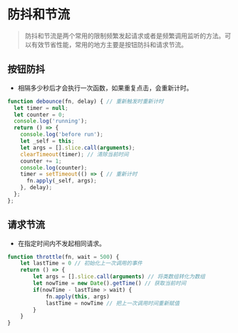 # 防抖和节流

> 防抖和节流是两个常用的限制频繁发起请求或者是频繁调用监听的方法。可以有效节省性能，常用的地方主要是按钮防抖和请求节流。

## 按钮防抖
- 相隔多少秒后才会执行一次函数，如果重复点击，会重新计时。
``` js
function debounce(fn, delay) { // 重新触发时重新计时
  let timer = null;
  let counter = 0;
  console.log('running');
  return () => {
    console.log('before run');
    let _self = this;
    let args = [].slice.call(arguments);
    clearTimeout(timer); // 清除当前时间
    counter += 1;
    console.log(counter);
    timer = setTimeout(() => { // 重新计时
      fn.apply(_self, args);
    }, delay);
  };
};
```

## 请求节流
- 在指定时间内不发起相同请求。
``` js
function throttle(fn, wait = 500) {
    let lastTime = 0 // 初始化上一次调用的事件
    return () => {
    	let args = [].slice.call(arguments) // 将类数组转化为数组
        let nowTime = new Date().getTime() // 获取当前时间
        if(nowTime - lastTime > wait) { 
            fn.apply(this, args)
            lastTime = nowTime // 把上一次调用时间重新赋值
        }
    }
}
```
